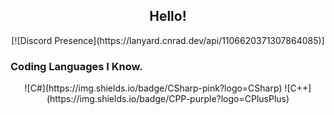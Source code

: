 <div align="center">
<h2>Hello!</h2>
[![Discord Presence](https://lanyard.cnrad.dev/api/1106620371307864085)]
</div>

### Coding Languages I Know.

<div align="center">
![C#](https://img.shields.io/badge/CSharp-pink?logo=CSharp)
![C++](https://img.shields.io/badge/CPP-purple?logo=CPlusPlus)
</div>
